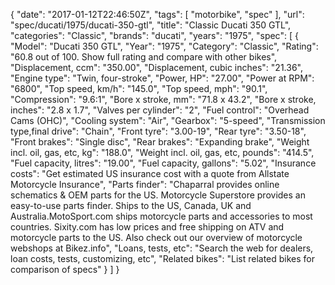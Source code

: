 {
    "date": "2017-01-12T22:46:50Z",
    "tags": [
        "motorbike",
        "spec"
    ],
    "url": "spec\/ducati\/1975\/ducati-350-gtl",
    "title": "Classic Ducati 350 GTL",
    "categories": "Classic",
    "brands": "ducati",
    "years": "1975",
    "spec": [
        {
            "Model": "Ducati 350 GTL",
            "Year": "1975",
            "Category": "Classic",
            "Rating": "60.8 out of 100. Show full rating and compare with other bikes",
            "Displacement, ccm": "350.00",
            "Displacement, cubic inches": "21.36",
            "Engine type": "Twin, four-stroke",
            "Power, HP": "27.00",
            "Power at RPM": "6800",
            "Top speed, km\/h": "145.0",
            "Top speed, mph": "90.1",
            "Compression": "9.6:1",
            "Bore x stroke, mm": "71.8 x 43.2",
            "Bore x stroke, inches": "2.8 x 1.7",
            "Valves per cylinder": "2",
            "Fuel control": "Overhead Cams (OHC)",
            "Cooling system": "Air",
            "Gearbox": "5-speed",
            "Transmission type,final drive": "Chain",
            "Front tyre": "3.00-19",
            "Rear tyre": "3.50-18",
            "Front brakes": "Single disc",
            "Rear brakes": "Expanding brake",
            "Weight incl. oil, gas, etc, kg": "188.0",
            "Weight incl. oil, gas, etc, pounds": "414.5",
            "Fuel capacity, litres": "19.00",
            "Fuel capacity, gallons": "5.02",
            "Insurance costs": "Get estimated US insurance cost with a quote from Allstate Motorcycle Insurance",
            "Parts finder": "Chaparral provides online schematics & OEM parts for the US.   Motorcycle Superstore provides an easy-to-use parts finder. Ships to the US, Canada, UK and Australia.MotoSport.com ships motorcycle parts and accessories to most countries.    Sixity.com has low prices and free shipping on ATV and motorcycle parts to the US. Also check out our overview of motorcycle webshops at Bikez.info",
            "Loans, tests, etc": "Search the web for dealers, loan costs, tests, customizing, etc",
            "Related bikes": "List related bikes for comparison of specs"
        }
    ]
}